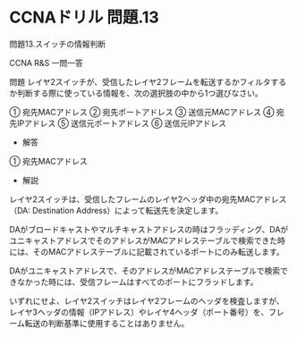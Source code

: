 # CCNAドリル 問題.13

問題13.スイッチの情報判断

CCNA R&S 一問一答

問題
レイヤ2スイッチが、受信したレイヤ2フレームを転送するかフィルタするか判断する際に使っている情報を、次の選択肢の中から1つ選びなさい。

① 宛先MACアドレス
② 宛先ポートアドレス
③ 送信元MACアドレス
④ 宛先IPアドレス
⑤ 送信元ポートアドレス
⑥ 送信元IPアドレス

- 解答

① 宛先MACアドレス

- 解説

レイヤ2スイッチは、受信したフレームのレイヤ2ヘッダ中の宛先MACアドレス（DA: Destination Address）によって転送先を決定します。

DAがブロードキャストやマルチキャストアドレスの時はフラッディング、DAがユニキャストアドレスでそのアドレスがMACアドレステーブルで検索できた時には、そのMACアドレステーブルに記載されているポートにのみ転送します。

DAがユニキャストアドレスで、そのアドレスがMACアドレステーブルで検索できなかった時には、受信フレームはすべてのポートにフラッドします。

いずれにせよ、レイヤ2スイッチはレイヤ2フレームのヘッダを検査しますが、レイヤ3ヘッダの情報（IPアドレス）やレイヤ4ヘッダ（ポート番号）を、フレーム転送の判断基準に使用することはありません。